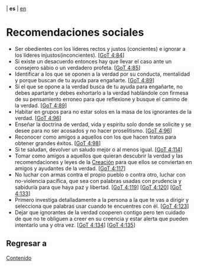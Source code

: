 | **es** | [en](../english/social-recommendations.md) 

# Recomendaciones sociales

- Ser obedientes con los líderes rectos y justos (concientes) e ignorar a los líderes injustos(inconcientes). [[GoT 4:84](./referencias.md/#GoT)]
- Si existe un desacuerdo entonces hay que llevar el caso ante un consejero sábio o un verdadero profeta. [[GoT 4:85](./referencias.md/#GoT)]
- Identificar a los que se oponen a la verdad por su conducta, mentalidad y porque buscan de tu ayuda para engañarte. [[GoT 4:89](./referencias.md/#GoT)]
- Si el que se opone a la verdad busca de tu ayuda para engañarte, no debes apartarte y debes exhortarlo a la verdad hablándole con firmesa de su pensamiento erroneo para que reflexione y busque el camino de la verdad. [[GoT 4:89](./referencias.md/#GoT)]
- Habitar en grupos para no estar solos en la masa de los ignorantes de la verdad. [[GoT 4:96](./referencias.md/#GoT)]
- Enseñar la doctrina de verdad, vida y espíritu solo donde se solicite y se desee para no ser acosados y no hacer proselitismo. [[GoT 4:96](./referencias.md/#GoT)]
- Reconocer como amigos a aquellos con los que hacen tratos para obtener grandes éxitos. [[GoT 4:98](./referencias.md/#GoT)]
- Si te saludan, devolver un saludo mejor o al menos igual. [[GoT 4:114](./referencias.md/#GoT)]
- Tomar como amigos a aquellos que quieran descubrir la verdad y las recomendaciones y leyes de la [Creación](./definiciones.md/#creacion) para que ellos se conviertan en amigos y ayudantes de la verdad. [[GoT 4:117](./referencias.md/#GoT)]
- No luchar con armas contra el propio pueblo o contra otro, luchar con no-violencia pacífica, que sea con palabras usadas con prudencia y sabiduría para que haya paz y libertad. [[GoT 4:119](./referencias.md/#GoT)] [[GoT 4:120](./referencias.md/#GoT)] [[GoT 4:133](./referencias.md/#GoT)]
- Primero investiga detalladamente a la persona a la que te vas a dirigir y selecciona que palabras usar cuando te encuentres con él. [[GoT 4:123](./referencias.md/#GoT)]
- Dejar que ignorantes de la verdad cooperen contigo pero ten cuidado de que no te obliguen a creer en su creencia y estar alerta que pueden intentarlo una y otra vez. [[GoT 4:134](./referencias.md/#GoT)] [[GoT 4:135](./referencias.md/#GoT)]


## Regresar a

[Contenido](./contenido.md)
